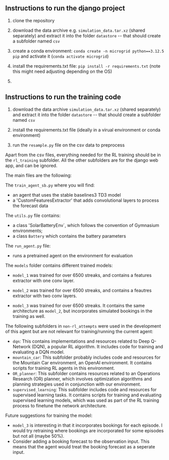 
## Instructions to run the django project

1. clone the repository

2. download the data archive e.g. `simulation_data.tar.xz` (shared separately) and extract it into the folder `datastore` -- that should create a subfolder named `csv`

3. create a conda environment: `conda create -n microgrid python==3.12.5 pip` and activate it (`conda activate microgrid`)

5. install the requirements.txt file: `pip install -r requirements.txt` (note this might need adjusting depending on the OS)

6. 


## Instructions to run the training code

1. download the data archive `simulation_data.tar.xz` (shared separately) and extract it into the folder `datastore` -- that should create a subfolder named `csv`

2. install the requirements.txt file (ideally in a virual environment or conda environment)

3. run the `resample.py` file on the csv data to preprocess

<!-- 2. install the following libraries (ideally in a virtual environment or conda environment): -->
<!-- `pip install pandas seaborn PySide2 openpyxl xlsxwriter` -->

<!-- 3. to run the test code `python rl_training/run_test.py` -->

Apart from the csv files, everything needed for the RL training should be in the `rl_training` subfolder. All the other subfolders are for the django web app, and can be ignored.



The main files are the following:

The `train_agent_sb.py` where you will find:
- an agent that uses the stable baselines3 TD3 model
- a 'CustomFeaturesExtractor' that adds convolutional layers to process the forecast data

The `utils.py` file contains:
- a class 'SolarBatteryEnv`, which follows the convention of Gymnasium environments;
- a class `Battery` which contains the battery parameters

The `run_agent.py` file:
- runs a pretrained agent on the environment for evaluation

The `models` folder contains different trained models:

- `model_1` was trained for over 6500 streaks, and contains a features extractor with one conv layer.

- `model_2` was trained for over 6500 streaks, and contains a feautres extractor with two conv layers.

- `model_3` was trained for over 6500 streaks. It contains the same architecture as `model_2`, but incorporates simulated bookings in the training as well.

<!-- The main file is `run_test.py` in this file you will find:
- a class `SolarBatteryEnv`, which loosely follows the convention of Gymnasium environments; however the data types are currently based on pandas dataframes, rather than Gymnasium data types, so some adjustment might be required
- two basic agent classes: `NoBatteryAgent` and `AlwaysChargeAgent` these were created just for testing the environment before having access to an actual RL agent
- a function `run_iteration` which demonstrates how to call the environments methods -->

<!-- At the end of the file there is a loop that calls run_iteration 30 times. In this loop, you will see some references to a `plan` function -- please ignore these, as this was just to compare the agent operation to a linear programming planner/solver. -->

The following subfolders in `non-rl_attempts` were used in the development of this agent but are not relevant for training/running the current agent:
- `dqn`: This contains implementations and resources related to Deep Q-Network (DQN), a popular RL algorithm. It includes code for training and evaluating a DQN model.
- `mountain_car`: This subfolder probably includes code and resources for the Mountain Car environment, an OpenAI environment. It contains scripts for training RL agents in this environment.
- `OR_planner`: This subfolder contains resources related to an Operations Research (OR) planner, which involves optimization algorithms and planning strategies used in conjunction with our environment.
- `supervised_learning`: This subfolder includes code and resources for supervised learning tasks. It contains scripts for training and evaluating supervised learning models, which was used as part of the RL training process to finetune the network architecture.

Future suggestions for training the model:
- `model_3` is interesting in that it incorporates bookings for each episode. I would try retraining where bookings are incorporated for some episodes but not all (maybe 50%).
- Consider adding a booking forecast to the observation input. This means that the agent would treat the booking forecast as a seperate input.